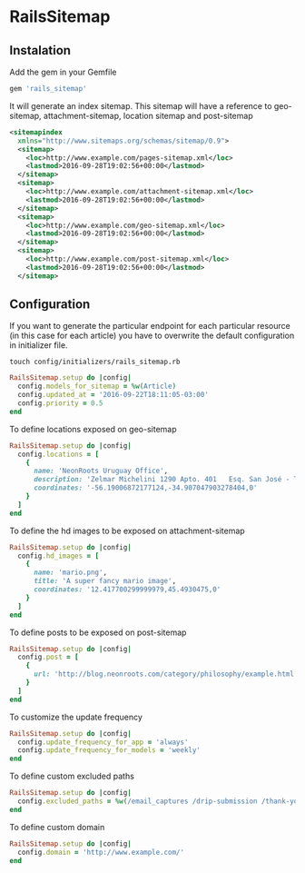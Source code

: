 # RailsSitemap

## Instalation

Add the gem in your Gemfile

```ruby
gem 'rails_sitemap'
```

It will generate an index sitemap. This sitemap will have a reference to geo-sitemap, attachment-sitemap, location sitemap and post-sitemap

```xml
<sitemapindex
  xmlns="http://www.sitemaps.org/schemas/sitemap/0.9">
  <sitemap>
    <loc>http://www.example.com/pages-sitemap.xml</loc>
    <lastmod>2016-09-28T19:02:56+00:00</lastmod>
  </sitemap>
  <sitemap>
    <loc>http://www.example.com/attachment-sitemap.xml</loc>
    <lastmod>2016-09-28T19:02:56+00:00</lastmod>
  </sitemap>
  <sitemap>
    <loc>http://www.example.com/geo-sitemap.xml</loc>
    <lastmod>2016-09-28T19:02:56+00:00</lastmod>
  </sitemap>
  <sitemap>
    <loc>http://www.example.com/post-sitemap.xml</loc>
    <lastmod>2016-09-28T19:02:56+00:00</lastmod>
  </sitemap>
```

## Configuration

If you want to generate the particular endpoint for each particular resource (in this case for each article) you have to overwrite the default configuration in initializer file.

```console
touch config/initializers/rails_sitemap.rb
```

```ruby
RailsSitemap.setup do |config|
  config.models_for_sitemap = %w(Article)
  config.updated_at = '2016-09-22T18:11:05-03:00'
  config.priority = 0.5
end
```

To define locations exposed on geo-sitemap

```ruby
RailsSitemap.setup do |config|
  config.locations = [
    {
      name: 'NeonRoots Uruguay Office',
      description: 'Zelmar Michelini 1290 Apto. 401   Esq. San José - Tel.  2909 0655',
      coordinates: '-56.19006872177124,-34.907047903278404,0'
    }
  ]
end
```

To define the hd images to be exposed on attachment-sitemap

```ruby
RailsSitemap.setup do |config|
  config.hd_images = [
    {
      name: 'mario.png',
      title: 'A super fancy mario image',
      coordinates: '12.417700299999979,45.4930475,0'
    }
  ]
end
```

To define posts to be exposed on post-sitemap

```ruby
RailsSitemap.setup do |config|
  config.post = [
    {
      url: 'http://blog.neonroots.com/category/philosophy/example.html'
    }
  ]
end
```

To customize the update frequency

```ruby
RailsSitemap.setup do |config|
  config.update_frequency_for_app = 'always'
  config.update_frequency_for_models = 'weekly'
end
```

To define custom excluded paths

```ruby
RailsSitemap.setup do |config|
  config.excluded_paths = %w(/email_captures /drip-submission /thank-you)
end
```

To define custom domain

```ruby
RailsSitemap.setup do |config|
  config.domain = 'http://www.example.com/'
end
```
